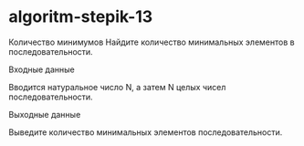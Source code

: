 # algoritm-stepik-13
Количество минимумов
Найдите количество минимальных элементов в последовательности.

Входные данные

Вводится натуральное число N, а затем N целых чисел последовательности.

Выходные данные

Выведите количество минимальных элементов последовательности.
